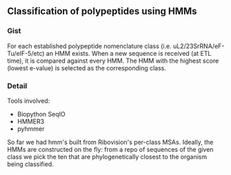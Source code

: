 ## Classification of polypeptides using HMMs

### Gist

For each established polypeptide nomenclature class (i.e. uL2/23SrRNA/eF-Tu/eIF-5/etc) an HMM exists. When a new sequence is received (at ETL time), it is compared against every HMM. The HMM with the highest score (lowest e-value) is selected as the corresponding class.


### Detail

Tools involved:
- Biopython SeqIO
- HMMER3
- pyhmmer

So far we had hmm's built from Ribovision's per-class MSAs. Ideally, the HMMs are constructed on the fly: from a repo of sequences of the given class we pick the ten that are phylogenetically closest to the organism being classified.

